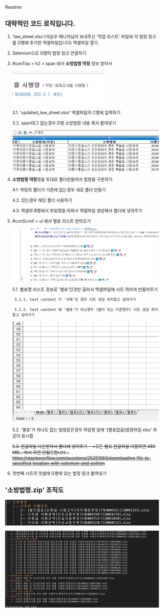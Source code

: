 Readme
## 대략적인 코드 로직입니다.

1. 'law_sheet.xlsx'(석승우 매니저님이 보내주신 '작업 리스트' 파일에 각 법령 링크를 G행에 추가한 엑셀파일입니다) 엑셀파일 열기.
2. Selenium으로 G행의 법령 링크 연결하기
3. #conTop > h2 > span 에서 **소방법령 약칭** 정보 받아서

   ![1](./public/1.png)

  	 3.1. 'updated_law_sheet.xlsx' 엑셀파일의 C행에 입력하기
   
   	3.2. span태그 없는경우 D행 소방법령 내용 복사 붙여넣기

    ![2](./public/2.png)

4. **소방법령 약칭**명을 토대로 폴더만들어서 법령들 구분하기

	4.1. 약칭의 폴더가 기존에 없는경우 새로 폴더 만들기

	4.2. 있는경우 해당 폴더 사용하기 

	4.3. 엑셀의 B행에서 파일명을 따와서 엑셀파일 생성해서 폴더에 넣어주기

5. #conScroll > ul 에서 별표 리스트 받아오기

    ![3](./public/3.png)

   	5.1. 별표명 리스트 정보로 '별표'인것만 골라서 엑셀파일에 시트 여러개 만들어주기
	
  		5.1.1. text content 가 '삭제'인 경우 시트 생성 하지말고 넘어가기
	
   		5.1.2. text content 에 '별표'가 아닌경우 (별지 또는 다른경우) 시트 생성 하지말고 넘어가기

	![2](./public/6.png)

   	5.2. '별표'가 하나도 없는 법령같은경우 파일명 앞에 '[별표없음]법령파일.xlsx' 와같이 표시함
	
 	~~5.3. 한글파일 다운받아서 폴더에 넣어주기 -->모든 별표 한글파일 다합하면 480 MB... 여서 하면 안될듯합니다... https://stackoverflow.com/questions/25251583/downloading-file-to-specified-location-with-selenium-and-python~~

6. 첫번째 시트의 첫셀에 G행에 있는 법령 링크 붙여넣기

## '소방법령.zip' 조직도

![2](./public/4.png)

![2](./public/5.png)
